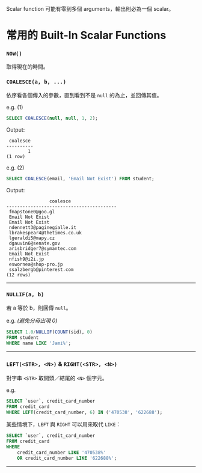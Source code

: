 Scalar function 可能有零到多個 arguments，輸出則必為一個 scalar。

# 常用的 Built-In Scalar Functions

### `NOW()`

取得現在的時間。

### `COALESCE(a, b, ...)`

依序看各個傳入的參數，直到看到不是 `null` 的為止，並回傳其值。

e.g. (1)

```SQL
SELECT COALESCE(null, null, 1, 2);
```

Output:

```plaintext
 coalesce 
----------
        1
(1 row)
```

e.g. (2)

```SQL
SELECT COALESCE(email, 'Email Not Exist') FROM student;
```

Output:

```plaintext
                coalesce                 
-----------------------------------------
 fmapstone0@goo.gl
 Email Not Exist
 Email Not Exist
 ndennett3@paginegialle.it
 lbrakespear4@thetimes.co.uk
 lgeraldi5@mapy.cz
 dgauvin6@senate.gov
 arisbridger7@symantec.com
 Email Not Exist
 nfish9@i2i.jp
 eswornea@shop-pro.jp
 ssalzbergb@pinterest.com
(12 rows)
```

---

### `NULLIF(a, b)`

若 a 等於 b，則回傳 `null`。

e.g. *(避免分母出現 0)*

```SQL
SELECT 1.0/NULLIF(COUNT(sid), 0)
FROM student
WHERE name LIKE 'Jami%';
```

---

### `LEFT(<STR>, <N>)` & `RIGHT(<STR>, <N>)`

對字串 `<STR>` 取開頭／結尾的 `<N>` 個字元。

e.g.

```SQL
SELECT `user`, credit_card_number
FROM credit_card
WHERE LEFT(credit_card_number, 6) IN ('470538', '622688');
```

某些情境下，`LEFT` 與 `RIGHT` 可以用來取代 `LIKE`：

```SQL
SELECT `user`, credit_card_number
FROM credit_card
WHERE
    credit_card_number LIKE '470538%'
    OR credit_card_number LIKE '622688%';
```

---
